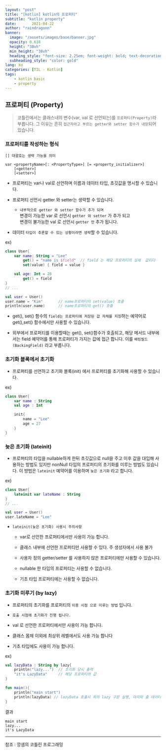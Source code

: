 ```yaml
---
layout: "post"
title: "[kotlin] kotlin의 프로퍼티"
subtitle: "kotlin property"
date:       2021-04-22
author: "raindragonn"
banner:
  image: "/assets/images/base/banner.jpg"
  opacity: 0.618
  height: "38vh"
  min_height: "38vh"
  heading_style: "font-size: 2.25em; font-weight: bold; text-decoration: underline"
  subheading_style: "color: gold"
lang: ko
categories: [TIL - Kotlin]
tags:
    - kotlin basic
    - property
---
```



## 프로퍼티 (Property)

> 코틀린에서는 클래스내의 변수(var, val 로 선언되는)를 `프로퍼티(Property)`라 부릅니다. 그 이유는 흔히 `접근자라고 부르는 getter와 setter 함수가 내장`되어 있습니다.


### 프로퍼티를 작성하는 형식

```
[] 대괄호는 생략 가능을 의미

var <propertyName>[: <PropertyType>] [= <property_initializer>]
    [<getter>]
    [<setter>]
```

 - 프로퍼티는 var나 val로 선언하며 이름과 데이터 타입, 초깃값을 명시할 수 있습니다.
    
 - 프로퍼티 선언시 getter 와 setter는 생략할 수 있습니다.

    - `내부적으로 getter 와 setter 함수가 추가 되며`<br> 변경이 가능한 var 로 선언시 `getter 와 setter` 가 추가 되고<br> 변경이 불가능한 val 로 선언시 `getter 만` 추가 됩니다.

 - 데이터 `타입이 추론할 수 있는 상황이라면 생략`할 수 있습니다.

ex)
```kotlin
class User{
    var name: String = "Lee"
        get() = "name is $field"  // field 는 해당 프로퍼티의 실제  값이다
        set(value) { field = value }

    val age: Int = 20
        get() = field 
}
// ...

val user = User()
user.name = "Kim"       // name프로퍼티의 set(value) 호출
println(user.name)      // name프로퍼티의 get() 호출
```

 - get(), set() 함수의 `field는 프로퍼티에 저장된 값 자체를 지칭`하는 예약어로 get(),set() 함수에서만 사용할 수 있습니다.
  
 - 외부에서 프로퍼티를 이용할때는 get(), set()함수가 호출되고, 해당 메서드 내부에서는 field 예약어를 통해 프로퍼티가 가지는 값에 접근 합니다. 이를 `배킹필드(BackingField)` 라고 부릅니다.



### 초기화 블록에서 초기화

 - 프로퍼티를 선언하고 초기화 블록(init) 에서 프로퍼티를 초기화해 사용할 수 있습니다.

ex)
```kotlin
class User{
    var name : String
    val age : Int

    init{
        name = "Lee"
        age = 27
    }
}
```

### 늦은 초기화 (lateinit)

 - 프로퍼티의 타입을 nullable하게 한뒤 초깃값으로 null을 주고 이후 값을 대입해 사용하는 방법도 있지만 nonNull 타입의 프로퍼티의 초기화를 미루는 방법도 있습니다. 이 방법은 `lateinit` 예약어를 이용하며 `늦은 초기화` 라고 합니다.

ex)
```kotlin
class User{
    lateinit var lateName : String
}
// ...

val user = User()
user.lateName = "Lee"
```

 - `lateinit(늦은 초기화) 사용시 주의사항`

    - var로 선언한 프로퍼티에서만 사용이 가능 합니다.

    - 클래스 내부에 선언한 프로퍼티만 사용할 수 있다. 주 생성자에서 사용 불가

    - 사용자 정의 getter/setter 를 사용하지 않은 프로퍼티에만 사용할 수 있습니다.

    - nullable 한 타입의 프로퍼티는 사용할 수 없습니다.

    - 기초 타입 프로퍼티에는 사용할 수 없습니다.

### 초기화 미루기 (by lazy)

 - 프로퍼티의 초기화를 프로퍼티의 `이용 시점 으로 미루는 방법` 입니다.

 - `호출 시점에 초기화가 진행 됩니다.`
 
 - val 로 선언한 프로퍼티에서만 사용이 가능 합니다. 

 - 클래스 몸체 이외에 최상위 레벨에서도 사용 가능 합니다

 - 기초 타입에도 사용이 가능 합니다.
 
 ex)
```kotlin
val lazyData : String by lazy{
    println("lazy...")  // 초기화 당시 출력
    "it's LazyData"     // 해당 프로퍼티의 값
}

fun main(){
    println("main start")
    println(lazyData) // lazyData 호출시 위의 lazy 구문 실행, 마지막 줄 데이터로 초기화 됨(it's LazyData).
}
```

결과
```
main start
lazy...
it's LazyData
```


  


---

참조 : 깡샘의 코틀린 프로그래밍
